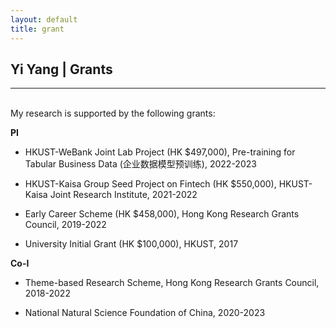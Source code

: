 ```yaml
---
layout: default
title: grant
---
```


## Yi Yang | Grants

* * * 

<br>
My research is supported by the following grants:

**PI** 

+ HKUST-WeBank Joint Lab Project (HK $497,000), Pre-training for Tabular Business Data (企业数据模型预训练), 2022-2023

+ HKUST-Kaisa Group Seed Project on Fintech (HK $550,000), HKUST-Kaisa Joint Research Institute, 2021-2022

+ Early Career Scheme (HK $458,000), Hong Kong Research Grants Council, 2019-2022

+ University Initial Grant (HK $100,000), HKUST, 2017

**Co-I**

+ Theme-based Research Scheme, Hong Kong Research Grants Council, 2018-2022

+ National Natural Science Foundation of China, 2020-2023
